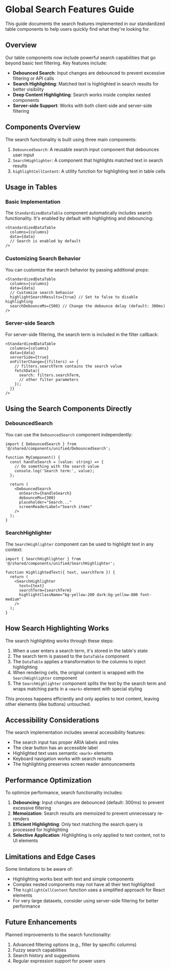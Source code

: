 # Global Search Features Guide

This guide documents the search features implemented in our standardized table components to help users quickly find what they're looking for.

## Overview

Our table components now include powerful search capabilities that go beyond basic text filtering. Key features include:

- **Debounced Search**: Input changes are debounced to prevent excessive filtering or API calls
- **Search Highlighting**: Matched text is highlighted in search results for better visibility
- **Deep Content Highlighting**: Search works inside complex nested components
- **Server-side Support**: Works with both client-side and server-side filtering

## Components Overview

The search functionality is built using three main components:

1. `DebouncedSearch`: A reusable search input component that debounces user input
2. `SearchHighlighter`: A component that highlights matched text in search results
3. `highlightCellContent`: A utility function for highlighting text in table cells

## Usage in Tables

### Basic Implementation

The `StandardizedDataTable` component automatically includes search functionality. It's enabled by default with highlighting and debouncing:

```tsx
<StandardizedDataTable
  columns={columns}
  data={data}
  // Search is enabled by default
/>
```

### Customizing Search Behavior

You can customize the search behavior by passing additional props:

```tsx
<StandardizedDataTable
  columns={columns}
  data={data}
  // Customize search behavior
  highlightSearchResults={true} // Set to false to disable highlighting
  searchDebounceMs={500} // Change the debounce delay (default: 300ms)
/>
```

### Server-side Search

For server-side filtering, the search term is included in the filter callback:

```tsx
<StandardizedDataTable
  columns={columns}
  data={data}
  serverSide={true}
  onFilterChange={(filters) => {
    // filters.searchTerm contains the search value
    fetchData({
      search: filters.searchTerm,
      // other filter parameters
    });
  }}
/>
```

## Using the Search Components Directly

### DebouncedSearch

You can use the `DebouncedSearch` component independently:

```tsx
import { DebouncedSearch } from '@/shared/components/unified/DebouncedSearch';

function MyComponent() {
  const handleSearch = (value: string) => {
    // Do something with the search value
    console.log('Search term:', value);
  };
  
  return (
    <DebouncedSearch
      onSearch={handleSearch}
      debounceMs={300}
      placeholder="Search..."
      screenReaderLabel="Search items"
    />
  );
}
```

### SearchHighlighter

The `SearchHighlighter` component can be used to highlight text in any context:

```tsx
import { SearchHighlighter } from '@/shared/components/unified/SearchHighlighter';

function HighlightedText({ text, searchTerm }) {
  return (
    <SearchHighlighter
      text={text}
      searchTerm={searchTerm}
      highlightClassName="bg-yellow-200 dark:bg-yellow-800 font-medium"
    />
  );
}
```

## How Search Highlighting Works

The search highlighting works through these steps:

1. When a user enters a search term, it's stored in the table's state
2. The search term is passed to the `DataTable` component
3. The `DataTable` applies a transformation to the columns to inject highlighting
4. When rendering cells, the original content is wrapped with the `SearchHighlighter` component
5. The `SearchHighlighter` component splits the text by the search term and wraps matching parts in a `<mark>` element with special styling

This process happens efficiently and only applies to text content, leaving other elements (like buttons) untouched.

## Accessibility Considerations

The search implementation includes several accessibility features:

- The search input has proper ARIA labels and roles
- The clear button has an accessible label
- Highlighted text uses semantic `<mark>` elements
- Keyboard navigation works with search results
- The highlighting preserves screen reader announcements

## Performance Optimization

To optimize performance, search functionality includes:

1. **Debouncing**: Input changes are debounced (default: 300ms) to prevent excessive filtering
2. **Memoization**: Search results are memoized to prevent unnecessary re-renders
3. **Efficient Highlighting**: Only text matching the search query is processed for highlighting
4. **Selective Application**: Highlighting is only applied to text content, not to UI elements

## Limitations and Edge Cases

Some limitations to be aware of:

- Highlighting works best with text and simple components
- Complex nested components may not have all their text highlighted
- The `highlightCellContent` function uses a simplified approach for React elements
- For very large datasets, consider using server-side filtering for better performance

## Future Enhancements

Planned improvements to the search functionality:

1. Advanced filtering options (e.g., filter by specific columns)
2. Fuzzy search capabilities
3. Search history and suggestions
4. Regular expression support for power users 
